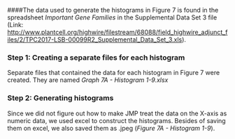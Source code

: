 ####The data used to generate the histograms in Figure 7 is found in the spreadsheet *Important Gene Families* in the Supplemental Data Set 3 file (Link: http://www.plantcell.org/highwire/filestream/68088/field_highwire_adjunct_files/2/TPC2017-LSB-00099R2_Supplemental_Data_Set_3.xls). ### Step 1: Creating a separate files for each histogramSeparate files that contained the data for each histogram in Figure 7 were created. They are named *Graph 7A - Histogram 1-9.xlsx*    ### Step 2: Generating histograms Since we did not figure out how to make JMP treat the data on the X-axis as numeric data, we used excel to construct the histograms.  Besides of saving them on excel, we also saved them as .jpeg (*Figure 7A - Histogram 1-9*).